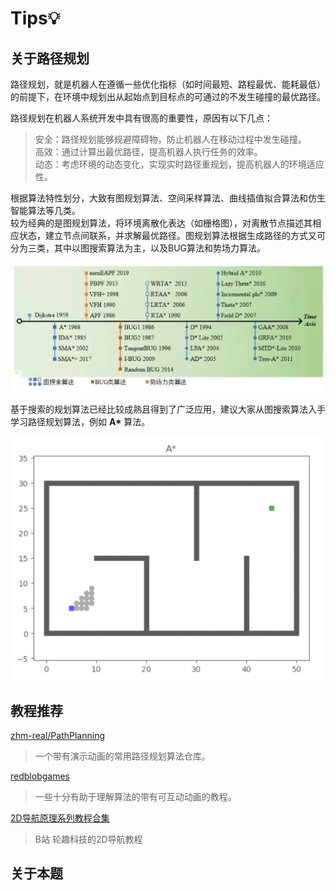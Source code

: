 # Tips💡

## 关于路径规划

路径规划，就是机器人在遵循一些优化指标（如时间最短、路程最优、能耗最低）的前提下，在环境中规划出从起始点到目标点的可通过的不发生碰撞的最优路径。

路径规划在机器人系统开发中具有很高的重要性，原因有以下几点：

> 安全：路径规划能够规避障碍物，防止机器人在移动过程中发生碰撞。    
> 高效：通过计算出最优路径，提高机器人执行任务的效率。    
> 动态：考虑环境的动态变化，实现实时路径重规划，提高机器人的环境适应性。

根据算法特性划分，大致有图规划算法、空间采样算法、曲线插值拟合算法和仿生智能算法等几类。    
较为经典的是图规划算法，将环境离散化表达（如栅格图），对离散节点描述其相应状态，建立节点间联系，并求解最优路径。图规划算法根据生成路径的方式又可分为三类，其中以图搜索算法为主，以及BUG算法和势场力算法。

![graph-planning](../img/graph-planning.jpg)

基于搜索的规划算法已经比较成熟且得到了广泛应用，建议大家从图搜索算法入手学习路径规划算法，例如 **A\*** 算法。

![astar](../img/astar.gif)

## 教程推荐

[zhm-real/PathPlanning](https://github.com/zhm-real/PathPlanning)

> 一个带有演示动画的常用路径规划算法仓库。

[redblobgames](https://www.redblobgames.com/)

> 一些十分有助于理解算法的带有可互动动画的教程。

[2D导航原理系列教程合集](https://www.bilibili.com/video/BV19b4y1d7Hz/)

> B站 轮趣科技的2D导航教程

## 关于本题

